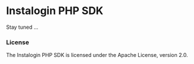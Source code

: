 # Instalogin PHP SDK

Stay tuned ...

### License
The Instalogin PHP SDK is licensed under the Apache License, version 2.0.